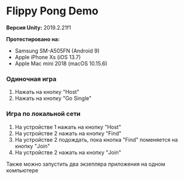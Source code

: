 # Flippy Pong Demo

**Версия Unity:** 2019.2.21f1

**Протестировано на:**
- Samsung SM-A505FN (Android 9)
- Apple iPhone Xs (iOS 13.7)
- Apple Mac mini 2018 (macOS 10.15.6)

### Одиночная игра

1. Нажать на кнопку "Host"
1. Нажать на кнопку "Go Single"

### Игра по локальной сети

1. На устройстве 1 нажать на кнопку "Host"
1. На устройстве 2 нажать на кнопку "Find"
1. На устройстве 2 подождать, пока кнопка "Find" поменяется на кнопку "Join"
1. На устройстве 2 нажать на кнопку "Join"

Также можно запустить два экзепляра приложения на одном компьютере
